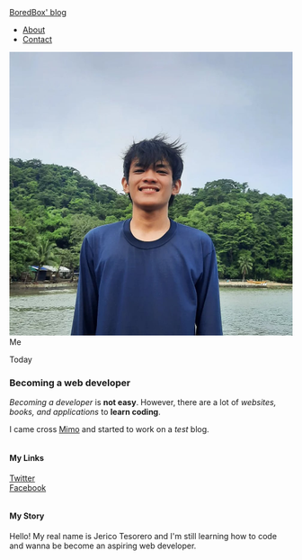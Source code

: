 <!DOCTYPE html>
<html>
 <head>
  <title>Jerico Tesorero - Website</title>
  <link rel="stylesheet" type="text/css" href="styles.css">
 </head>
 
 <body>
  <div id="header">
   <div class="container">
    <a id="header-title" href="/index.html">BoredBox' blog</a>
    <ul id="header-nav">
     <li><a href="/about.html">About</a></li>
     <li><a href="mailto: jtesorero121@gmail.com">Contact</a></li>
    </ul>
   </div>
  </div>
  
  <div id="content">
   <div class="container">
    <div class="post">
     <div class="post-author">
      <img src="/me.jpg">
      <span>Me</span>
     </div>
     <p class="post-date">Today</p>
     <h3 class="post-title">Becoming a web developer</h3>
     <div class="post-content">
      <p><em>Becoming a developer</em> is <strong>not easy</strong>. However, there are a lot of <em>websites, books, and applications</em> to <strong>learn coding</strong>.</p> 
      <p>I came cross <a href="http://getmimo.com">Mimo</a> and started to work on a <em>test</em> blog.</p>
     </div>
    </div>
   </div>
  </div>
  
  <div id="footer">
   <div class="container">
    <div class="column">
     <h4>My Links</h4>
     <p>
      <a href="http://twitter.com/jerico_tesorero">Twitter</a><br>
      <a href="http://facebook.com/tesorerojerico">Facebook</a>
     </p>
    </div>
    <div class="column">
     <h4>My Story</h4>
     <p>Hello! My real name is Jerico Tesorero and I'm still learning how to code and wanna be become an aspiring web developer.</p>
    </div>
   </div>
   </body>
  </html>
